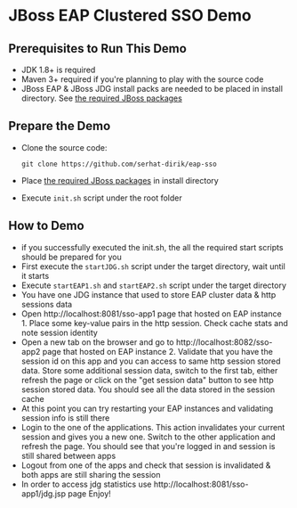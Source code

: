 # JBoss EAP Clustered SSO Demo

## Prerequisites to Run This Demo

- JDK 1.8+ is required
- Maven 3+ required if you're planning to play with the source code
- JBoss EAP & JBoss JDG install packs are needed to be placed in install directory. See [the required JBoss packages](./install/README.md)

## Prepare the Demo

- Clone the source code:

  ```git clone https://github.com/serhat-dirik/eap-sso```
-  Place [the required JBoss packages](./install/README.md) in install directory
-  Execute ```init.sh``` script under the root folder

## How to Demo

- if you successfully executed the init.sh, the all the required start scripts should be prepared for you
- First execute the ```startJDG.sh``` script under the target directory, wait until it starts
- Execute ```startEAP1.sh``` and ```startEAP2.sh``` script under the target directory
- You  have one JDG instance that used to store EAP cluster data & http sessions data
- Open http://localhost:8081/sso-app1 page that hosted on EAP instance 1. Place some key-value pairs in the http session. Check cache stats and note session identity
- Open a new tab on the browser and go to http://localhost:8082/sso-app2 page that hosted on EAP instance 2. Validate that you have the session id on this app and you can access to same http session stored data. Store some additional session data, switch to the first tab, either refresh the page or click on the "get session data" button to see http session stored data. You should see all the data stored in the session cache
- At this point you can try restarting your EAP instances and validating session info is still there
- Login to the one of the applications. This action invalidates your current session and gives you a new one. Switch to the other application and refresh the page. You should see that you're logged in and session is still shared between apps
- Logout from one of the apps and check that session is invalidated & both apps are still sharing the session
- In order to access jdg statistics use http://localhost:8081/sso-app1/jdg.jsp page
   Enjoy!
